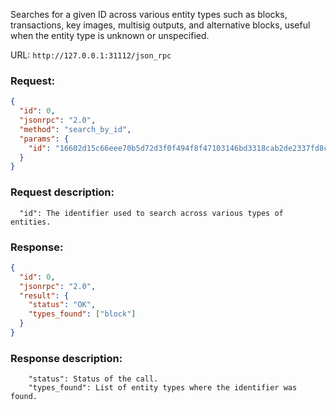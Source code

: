 Searches for a given ID across various entity types such as blocks, transactions, key images, multisig outputs, and alternative blocks, useful when the entity type is unknown or unspecified.

URL: ```http://127.0.0.1:31112/json_rpc```
### Request: 
```json
{
  "id": 0,
  "jsonrpc": "2.0",
  "method": "search_by_id",
  "params": {
    "id": "16602d15c66eee70b5d72d3f0f494f8f47103146bd3318cab2de2337fd8cdd41"
  }
}
```
### Request description: 
```
  "id": The identifier used to search across various types of entities.
```

### Response: 
```json
{
  "id": 0,
  "jsonrpc": "2.0",
  "result": {
    "status": "OK",
    "types_found": ["block"]
  }
}
```

### Response description: 
```
    "status": Status of the call.
    "types_found": List of entity types where the identifier was found.
```